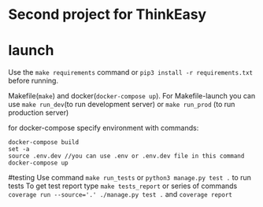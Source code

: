 # Second project for ThinkEasy

# launch

Use the `make requirements` command or `pip3 install -r requirements.txt` before running.

Makefile(`make`) and docker(`docker-compose up`).
For Makefile-launch you can use `make run_dev`(to run development server) or `make run_prod` (to run production server)

for docker-compose specify environment with commands:
```
docker-compose build
set -a
source .env.dev //you can use .env or .env.dev file in this command
docker-compose up
```

#testing 
Use command `make run_tests` or `python3 manage.py test .` to run tests
To get test report type `make tests_report` or series of commands `coverage run --source='.' ./manage.py test .` and `coverage report`
